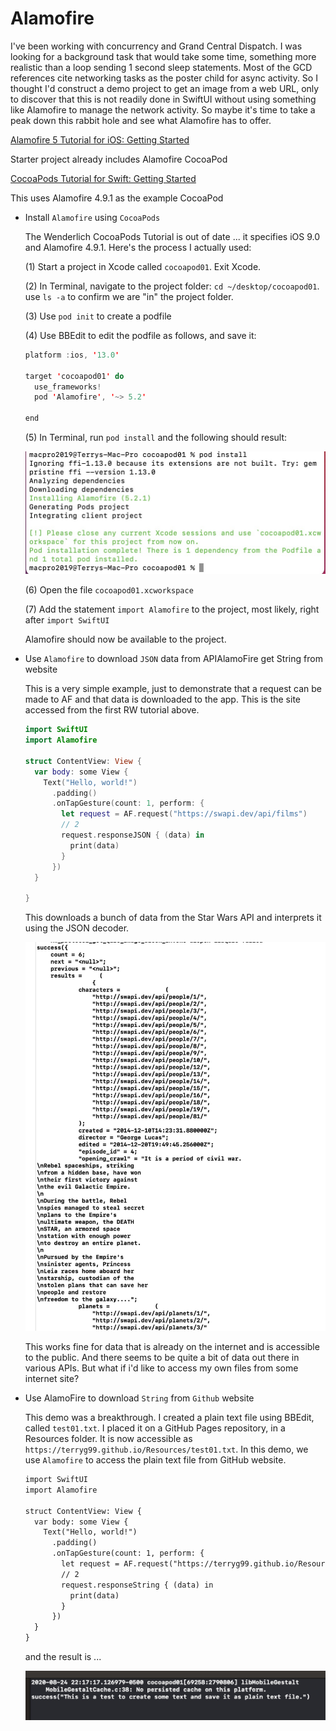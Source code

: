 # Alamofire

I've been working with concurrency and Grand Central Dispatch. I was looking for a background task that would take some time, something more realistic than a loop sending 1 second sleep statements. Most of the GCD references cite networking tasks as the poster child for async activity. So I thought I'd construct a demo project to get an image from a web URL, only to discover that this is not readily done in SwiftUI without using something like Alamofire to manage the network activity. So maybe it's time to take a peak down this rabbit hole and see what Alamofire has to offer.

[Alamofire 5 Tutorial for iOS: Getting Started](https://www.raywenderlich.com/6587213-alamofire-5-tutorial-for-ios-getting-started)

Starter project already includes Alamofire CocoaPod

[CocoaPods Tutorial for Swift: Getting Started](https://www.raywenderlich.com/7076593-cocoapods-tutorial-for-swift-getting-started)

This uses Alamofire 4.9.1 as the example CocoaPod

- Install `Alamofire` using `CocoaPods`

    The Wenderlich CocoaPods Tutorial is out of date ... it specifies iOS 9.0 and Alamofire 4.9.1. Here's the process I actually used:

    (1) Start a project in Xcode called `cocoapod01`. Exit Xcode.

    (2) In Terminal, navigate to the project folder: `cd ~/desktop/cocoapod01`. use `ls -a` to confirm we are "in" the project folder.

    (3) Use `pod init` to create a podfile

    (4) Use BBEdit to edit the podfile as follows, and save it:

    ```swift
    platform :ios, '13.0'

    target 'cocoapod01' do
      use_frameworks!
      pod 'Alamofire', '~> 5.2'

    end
    ```

    (5) In Terminal, run `pod install` and the following should result:

    ![Alamofire%2036da70dec9da4602a83c6f5b0e13e3b1/Screen_Shot_2020-08-20_at_7.28.47_AM.jpg](Alamofire%2036da70dec9da4602a83c6f5b0e13e3b1/Screen_Shot_2020-08-20_at_7.28.47_AM.jpg)

    (6) Open the file `cocoapod01.xcworkspace`

    (7) Add the statement `import Alamofire` to the project, most likely, right after `import SwiftUI`

    Alamofire should now be available to the project.

- Use `Alamofire` to download `JSON` data from APIAlamoFire get String from website

    This is a very simple example, just to demonstrate that a request can be made to AF and that data is downloaded to the app. This is the site accessed from the first RW tutorial above.

    ```swift
    import SwiftUI
    import Alamofire

    struct ContentView: View {
      var body: some View {
        Text("Hello, world!")
          .padding()
          .onTapGesture(count: 1, perform: {
            let request = AF.request("https://swapi.dev/api/films")
            // 2
            request.responseJSON { (data) in
              print(data)
            }
          })
      }

    }
    ```

    This downloads a bunch of data from the Star Wars API and interprets it using the JSON decoder.

    ![Alamofire%2036da70dec9da4602a83c6f5b0e13e3b1/Screen_Shot_2020-08-20_at_5.40.00_PM.jpg](Alamofire%2036da70dec9da4602a83c6f5b0e13e3b1/Screen_Shot_2020-08-20_at_5.40.00_PM.jpg)

    This works fine for data that is already on the internet and is accessible to the public. And there seems to be quite a bit of data out there in various APIs. But what if i'd like to access my own files from some internet site?

- Use AlamoFire to download `String` from `Github` website

    This demo was a breakthrough. I created a plain text file using BBEdit, called `test01.txt`. I placed it on a GitHub Pages repository, in a Resources folder. It is now accessible as `https://terryg99.github.io/Resources/test01.txt`. In this demo, we use `Alamofire` to access the plain text file from GitHub website.

    ```html
    import SwiftUI
    import Alamofire

    struct ContentView: View {
      var body: some View {
        Text("Hello, world!")
          .padding()
          .onTapGesture(count: 1, perform: {
            let request = AF.request("https://terryg99.github.io/Resources/test01.txt")
            // 2
            request.responseString { (data) in
              print(data)
            }
          })
      }
    }
    ```

    and the result is ...

    ![Alamofire%2036da70dec9da4602a83c6f5b0e13e3b1/Screen_Shot_2020-08-24_at_10.21.42_PM.jpg](Alamofire%2036da70dec9da4602a83c6f5b0e13e3b1/Screen_Shot_2020-08-24_at_10.21.42_PM.jpg)